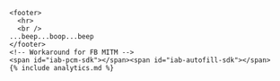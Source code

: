     <footer>
      <hr>
      <br />
    ...beep...boop...beep
    </footer>
    <!-- Workaround for FB MITM -->
    <span id="iab-pcm-sdk"></span><span id="iab-autofill-sdk"></span>
    {% include analytics.md %}
